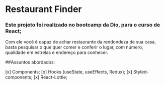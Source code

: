 # Restaurant Finder

### Este projeto foi realizado no bootcamp da Dio, para o curso de React;

Com ele você é capaz de achar restaurante da rendondeza de sua casa, basta
pesquisar o que quer comer e conferir o lugar, com número, qualidade em estrelas
e endereço para conhecer.
      
##Assuntos abordados:

[x] Components;
[x] Hooks (useState, useEffects, Redux);
[x] Styled-components;
[x] React-Lottie;
